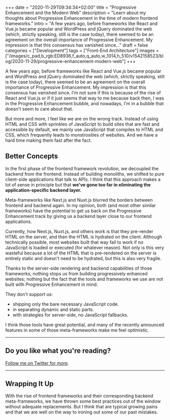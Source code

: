 +++
date = "2020-11-29T09:34:34+02:00"
title = "Progressive Enhancement and the Modern Web"
description = "Learn about my thoughts about Progressive Enhancement in the time of modern frontend frameworks."
intro = "A few years ago, before frameworks like React and Vue.js became popular and WordPress and jQuery dominated the web (which, strictly speaking, still is the case today), there seemed to be an agreement on the overall importance of Progressive Enhancement. My impression is that this consensus has vanished since..."
draft = false
categories = ["Development"]
tags = ["Front-End Architecture"]
images = ["/images/c_pad,b_rgb:ED8936,f_auto,q_auto,w_1014,h_510/v1542158523/blog/2020-11-29/progressive-enhancement-modern-web"]
+++

A few years ago, before frameworks like React and Vue.js became popular and WordPress and jQuery dominated the web (which, strictly speaking, still is the case today), there seemed to be an agreement on the overall importance of Progressive Enhancement. My impression is that this consensus has vanished since. I'm not sure if this is because of the rise of React and Vue.js or if it just seems that way to me because back then, I was in the Progressive Enhancement bubble, and nowadays, I'm in a bubble that doesn't seem to care about that.

But more and more, I feel like we are on the wrong track. Instead of using HTML and CSS with sprinkles of JavaScript to build sites that are fast and accessible by default, we mainly use JavaScript that compiles to HTML and CSS, which frequently leads to monstrosities of websites. And we have a hard time making them fast after the fact.

## Better Concepts

In the first phase of the frontend framework revolution, we decoupled the backend from the frontend. Instead of building monoliths, we shifted to pure client-side applications that talk to APIs. I think that this approach makes a lot of sense in principle but that **we've gone too far in eliminating the application-specific backend layer.**

Meta-frameworks like Next.js and Nuxt.js blurred the borders between frontend and backend again. In my opinion, both (and most other similar frameworks) have the potential to get us back on the Progressive Enhancement track by giving us a backend layer close to our frontend applications.

Currently, how Next.js, Nuxt.js, and others work is that they pre-render HTML on the server, and then the HTML is hydrated on the client. Although technically possible, most websites built that way fail to work if no JavaScript is loaded or executed (for whatever reason). Not only is this very wasteful because a lot of the HTML that is pre-rendered on the server is entirely static and doesn't need to be hydrated, but this is also very fragile.

Thanks to the server-side rendering and backend capabilities of those frameworks, nothing stops us from building progressively enhanced websites; nothing but the fact that the tools and frameworks we use are not built with Progressive Enhancement in mind.

They don't support us:

- shipping only the bare necessary JavaScript code.
- in separating dynamic and static parts.
- with strategies for server-side, no JavaScript fallbacks.

I think those tools have great potential, and many of the recently announced features in some of those meta-frameworks make me feel optimistic.

<hr class="c-hr">
<div class="c-service-info">
  <h2>Do you like what you're reading?</h2>
  <p class="c-service-info__body">
    <a class="c-anchor" rel="nofollow" href="https://twitter.com/maoberlehner" data-event-category="link" data-event-action="click: contact" data-event-label="Twitter (article content)">Follow me on Twitter for more</a>.
  </p>
</div>
<hr class="c-hr">

## Wrapping It Up

With the rise of frontend frameworks and their corresponding backend meta-frameworks, we have thrown some best practices out of the window without adequate replacements. But I think that are typical growing pains and that we are well on the way to ironing out some of our past mistakes.

